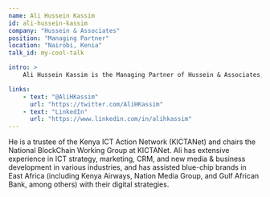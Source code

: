 ```yaml
---
name: Ali Hussein Kassim
id: ali-hussein-kassim
company: "Hussein & Associates"
position: "Managing Partner"
location: "Nairobi, Kenia"
talk_id: my-cool-talk

intro: >
    Ali Hussein Kassim is the Managing Partner of Hussein & Associates, a Digital Transformation Consultancy focused on enabling clients to leverage digital technologies in order to achieve transformational change in their organizations.

links:
    - text: "@AliHKassim"
      url: "https://twitter.com/AliHKassim"
    - text: "LinkedIn"
      url: "https://www.linkedin.com/in/alihkassim"
---
```


He is a trustee of the Kenya ICT Action Network (KICTANet) and chairs the National BlockChain Working Group at KICTANet. Ali has extensive experience in ICT strategy, marketing, CRM, and new media & business development in various industries, and has assisted blue-chip brands in East Africa (including Kenya Airways, Nation Media Group, and Gulf African Bank, among others) with their digital strategies.
